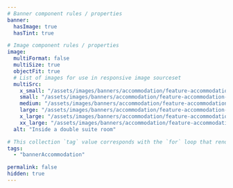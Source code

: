 ```yaml
---
# Banner component rules / properties
banner:
  hasImage: true
  hasTint: true

# Image component rules / properties
image:
  multiFormat: false
  multiSize: true
  objectFit: true
  # List of images for use in responsive image sourceset
  multiSrc:
    x_small: "/assets/images/banners/accommodation/feature-accommodation-bg-01--xsmall.jpg"
    small: "/assets/images/banners/accommodation/feature-accommodation-bg-01--small.jpg"
    medium: "/assets/images/banners/accommodation/feature-accommodation-bg-01--medium.jpg"
    large: "/assets/images/banners/accommodation/feature-accommodation-bg-01--large.jpg"
    x_large: "/assets/images/banners/accommodation/feature-accommodation-bg-01--xlarge.jpg"
    xx_large: "/assets/images/banners/accommodation/feature-accommodation-bg-01--xxlarge.jpg"
  alt: "Inside a double suite room"

# This collection `tag` value corresponds with the `for` loop that renders this content
tags:
  - "bannerAccommodation"

permalink: false
hidden: true
---
```

